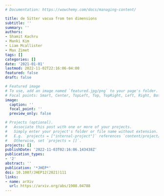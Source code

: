 ```yaml
---
# Documentation: https://wowchemy.com/docs/managing-content/

title: de Sitter vacua from ten dimensions
subtitle: ''
summary: ''
authors:
- Shamit Kachru
- Manki Kim
- Liam Mcallister
- Max Zimet
tags: []
categories: []
date: '2021-01-01'
lastmod: 2022-11-02T22:16:06-04:00
featured: false
draft: false

# Featured image
# To use, add an image named `featured.jpg/png` to your page's folder.
# Focal points: Smart, Center, TopLeft, Top, TopRight, Left, Right, BottomLeft, Bottom, BottomRight.
image:
  caption: ''
  focal_point: ''
  preview_only: false

# Projects (optional).
#   Associate this post with one or more of your projects.
#   Simply enter your project's folder or file name without extension.
#   E.g. `projects = ["internal-project"]` references `content/project/deep-learning/index.md`.
#   Otherwise, set `projects = []`.
projects: []
publishDate: '2022-11-03T02:16:06.143438Z'
publication_types:
- '2'
abstract: ''
publication: '*JHEP*'
doi: 10.1007/JHEP12(2021)111
links:
- name: arXiv
  url: https://arxiv.org/abs/1908.04788
---
```

